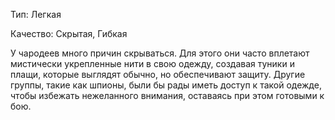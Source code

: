 Тип: Легкая

Качество: Скрытая, Гибкая

У чародеев много причин скрываться. Для этого они часто вплетают мистически укрепленные нити в свою одежду, создавая туники и плащи, которые выглядят обычно, но обеспечивают защиту. Другие группы, такие как шпионы, были бы рады иметь доступ к такой одежде, чтобы избежать нежеланного внимания, оставаясь при этом готовыми к бою.